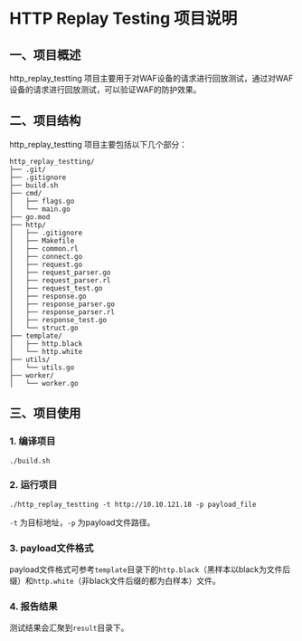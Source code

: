 # HTTP Replay Testing 项目说明
## 一、项目概述
http_replay_testting 项目主要用于对WAF设备的请求进行回放测试，通过对WAF设备的请求进行回放测试，可以验证WAF的防护效果。

## 二、项目结构
http_replay_testting 项目主要包括以下几个部分：
```
http_replay_testting/
├── .git/
├── .gitignore
├── build.sh
├── cmd/
│   ├── flags.go
│   └── main.go
├── go.mod
├── http/
│   ├── .gitignore
│   ├── Makefile
│   ├── common.rl
│   ├── connect.go
│   ├── request.go
│   ├── request_parser.go
│   ├── request_parser.rl
│   ├── request_test.go
│   ├── response.go
│   ├── response_parser.go
│   ├── response_parser.rl
│   ├── response_test.go
│   └── struct.go
├── template/
│   ├── http.black
│   └── http.white
├── utils/
│   └── utils.go
├── worker/
│   └── worker.go
```

## 三、项目使用
### 1. 编译项目

```
./build.sh
```
### 2. 运行项目

```
./http_replay_testting -t http://10.10.121.18 -p payload_file
```
`-t` 为目标地址，`-p` 为payload文件路径。

### 3. payload文件格式
payload文件格式可参考`template`目录下的`http.black`（黑样本以black为文件后缀）和`http.white`（非black文件后缀的都为白样本）文件。

### 4. 报告结果
测试结果会汇聚到`result`目录下。